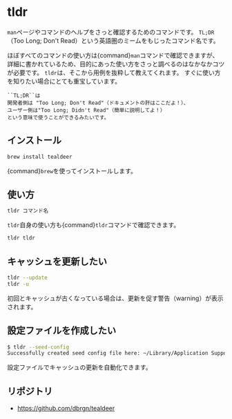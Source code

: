 # tldr

`man`ページやコマンドのヘルプをさっと確認するためのコマンドです。
`TL;DR`（Too Long; Don't Read）という英語圏のミームをもじったコマンド名です。

ほぼすべてのコマンドの使い方は{command}`man`コマンドで確認できますが、
詳細に書かれているため、目的にあった使い方をさっと調べるのはなかなかコツが必要です。
`tldr`は、そこから用例を抜粋して教えてくれます。
すぐに使い方を知りたい場合にとても重宝しています。

```{note}
``TL;DR``は
開発者側は "Too Long; Don't Read"（ドキュメントの肝はここだよ！）、
ユーザー側は"Too Long; Didn't Read"（簡単に説明してよ！）
という意味で使うことができるみたいです。
```

## インストール

```bash
brew install tealdeer
```

{command}`brew`を使ってインストールします。

## 使い方

```bash
tldr コマンド名
```

`tldr`自身の使い方も{command}`tldr`コマンドで確認できます。

```bash
tldr tldr
```

## キャッシュを更新したい

```bash
tldr --update
tldr -u
```

初回とキャッシュが古くなっている場合は、更新を促す警告（warning）が表示されます。

## 設定ファイルを作成したい

```bash
$ tldr --seed-config
Successfully created seed config file here: ~/Library/Application Support/tealdeer/config.toml
```

設定ファイルでキャッシュの更新を自動化できます。

## リポジトリ

-   https://github.com/dbrgn/tealdeer
